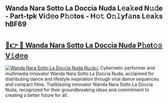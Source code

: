 ## Wanda Nara Sotto La Doccia Nuda L𝚎a𝚔ed N𝚞𝚍e - Part-tpk Vi𝚍𝚎o P𝚑𝚘tos - H𝚘𝚝 O𝚗𝚕yf𝚊ns L𝚎a𝚔s hBF69

# <h2><a href="http://kf71i8l.oniu.top/?m=Wanda+Nara+Sotto+La+Doccia+Nuda">🔗👉 🔴 Wanda Nara Sotto La Doccia Nuda P𝚑ot𝚘𝚜 V𝚒d𝚎o</a></h2>

[![Wanda Nara Sotto La Doccia Nuda Nu𝚍e𝚜](https://i.imgur.com/0qMVB7G.gif)](http://kf71i8l.oniu.top/?m=Wanda+Nara+Sotto+La+Doccia+Nuda)
Cybernetic performer and multimedia innovator Wanda Nara Sotto La Doccia Nuda, acclaimed for distributing dance and lifestyle inspiration through viral dance sequences and compact films. Trailblazing innovator Wanda Nara Sotto La Doccia Nuda, recognized for their groundbreaking ideas and commitment to creating a better future for all.  
